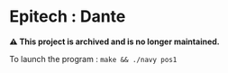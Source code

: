 # Epitech : Dante
**⚠️ This project is archived and is no longer maintained.**

To launch the program :
`make && ./navy pos1`
